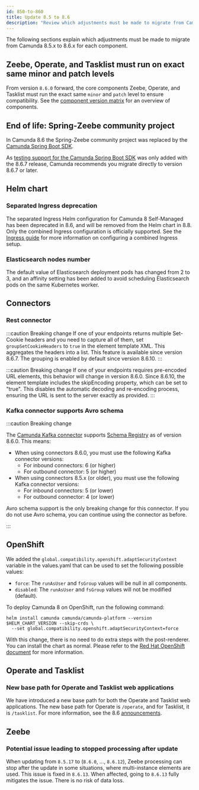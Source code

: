 ```yaml
---
id: 850-to-860
title: Update 8.5 to 8.6
description: "Review which adjustments must be made to migrate from Camunda 8.5.x to Camunda 8.6.0."
---
```


The following sections explain which adjustments must be made to migrate from Camunda 8.5.x to 8.6.x for each component.

## Zeebe, Operate, and Tasklist must run on exact same minor and patch levels

From version `8.6.0` forward, the core components Zeebe, Operate, and Tasklist must run the exact same `minor` and `patch` level to ensure compatibility. See the [component version matrix](/reference/supported-environments.md#component-version-matrix) for an overview of components.

## End of life: Spring-Zeebe community project

In Camunda 8.6 the Spring-Zeebe community project was replaced by the [Camunda Spring Boot SDK](../../../apis-tools/spring-zeebe-sdk/getting-started.md).

As [testing support for the Camunda Spring Boot SDK](../../../apis-tools/spring-zeebe-sdk/getting-started.md#writing-test-cases) was only added with the 8.6.7 release, Camunda recommends you migrate directly to version 8.6.7 or later.

## Helm chart

### Separated Ingress deprecation

The separated Ingress Helm configuration for Camunda 8 Self-Managed has been deprecated in 8.6, and will be removed from the Helm chart in 8.8. Only the combined Ingress configuration is officially supported. See the [Ingress guide](/self-managed/installation-methods/helm/configure/ingress-setup.md) for more information on configuring a combined Ingress setup.

### Elasticsearch nodes number

The default value of Elasticsearch deployment pods has changed from 2 to 3, and an affinity setting has been added to avoid scheduling Elasticsearch pods on the same Kubernetes worker.

## Connectors

### Rest connector

:::caution Breaking change
If one of your endpoints returns multiple Set-Cookie headers and you need to capture all of them, set `groupSetCookieHeaders` to `true` in the element template XML. This aggregates the headers into a list. This feature is available since version 8.6.7. The grouping is enabled by default since version 8.6.10.
:::

:::caution Breaking change
If one of your endpoints requires pre-encoded URL elements, this behavior will change in version 8.6.0. Since 8.6.10, the element template includes the skipEncoding property, which can be set to "true". This disables the automatic decoding and re-encoding process, ensuring the URL is sent to the server exactly as provided.
:::

### Kafka connector supports Avro schema

:::caution Breaking change

The [Camunda Kafka connector](/components/connectors/out-of-the-box-connectors/kafka.md) supports [Schema Registry](https://docs.confluent.io/platform/current/schema-registry/index.html) as of version 8.6.0.
This means:

- When using connectors 8.6.0, you must use the following Kafka connector versions:
  - For inbound connectors: 6 (or higher)
  - For outbound connector: 5 (or higher)
- When using connectors 8.5.x (or older), you must use the following Kafka connector versions:
  - For inbound connectors: 5 (or lower)
  - For outbound connector: 4 (or lower)

Avro schema support is the only breaking change for this connector. If you do not use Avro schema, you can continue using the connector as before.

:::

## OpenShift

We added the `global.compatibility.openshift.adaptSecurityContext` variable in the values.yaml that can be used to set the following possible values:

- `force`: The `runAsUser` and `fsGroup` values will be null in all components.
- `disabled`: The `runAsUser` and `fsGroup` values will not be modified (default).

To deploy Camunda 8 on OpenShift, run the following command:

```shell
helm install camunda camunda/camunda-platform --version $HELM_CHART_VERSION --skip-crds \
  --set global.compatibility.openshift.adaptSecurityContext=force
```

With this change, there is no need to do extra steps with the post-renderer. You can install the chart as normal. Please refer to the [Red Hat OpenShift document](/self-managed/installation-methods/helm/cloud-providers/openshift/redhat-openshift.md) for more information.

## Operate and Tasklist

### New base path for Operate and Tasklist web applications

We have introduced a new base path for both the Operate and Tasklist web applications. The new base path for Operate is `/operate`, and for Tasklist, it is `/tasklist`. For more information, see the 8.6 [announcements](/reference/announcements-release-notes/860/860-announcements.md#new-base-path-for-operate-and-tasklist-web-applications).

## Zeebe

### Potential issue leading to stopped processing after update

When updating from `8.5.17` to (`8.6.0`, …, `8.6.12`), Zeebe processing can stop after the update in some situations, where multi-instance elements are used. This issue is fixed in `8.6.13`. When affected, going to `8.6.13` fully mitigates the issue. There is no risk of data loss.
